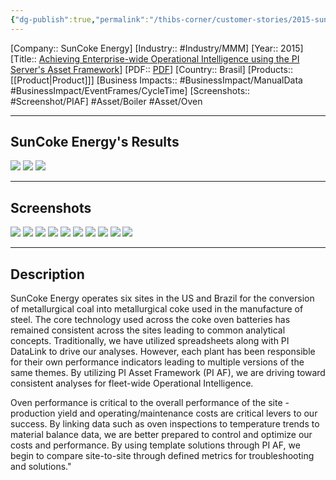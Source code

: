 ```yaml
---
{"dg-publish":true,"permalink":"/thibs-corner/customer-stories/2015-sun-coke-energy-achieving-enterprise-wide-operational-intelligence-using-the-pi-server-s-asset-framework/","noteIcon":""}
---
```


[Company:: SunCoke Energy]
[Industry:: #Industry/MMM]
[Year:: 2015]
[Title:: [Achieving Enterprise-wide Operational Intelligence using the PI Server's Asset Framework](https://resources.osisoft.com/presentations/achieving-enterprise-wide-operational-intelligence-using-the-pi-server-s-asset-framework/)]
[PDF:: [PDF](https://cdn.osisoft.com/corp/en/media/presentations/2015/UsersConference2015/PDF/UsersConference2015_SunCokeEnergy_Reynolds_AchievingEnterprisewideOperationalIntelligenceusingthePIServersAssetFramework.pdf)]
[Country:: Brasil]
[Products:: [[Product\|Product]]]
[Business Impacts:: #BusinessImpact/ManualData #BusinessImpact/EventFrames/CycleTime]
[Screenshots:: #Screenshot/PIAF]
#Asset/Boiler #Asset/Oven  

---
## SunCoke Energy's Results
![](https://i.imgur.com/O9hkDEl.png)
![](https://i.imgur.com/5VN20Yo.png)
![](https://i.imgur.com/jBrAROs.png)

---
## Screenshots
![](https://i.imgur.com/QQ1BkiR.png)
![](https://i.imgur.com/ozteujI.png)
![](https://i.imgur.com/Zjyg0kQ.png)
![](https://i.imgur.com/y6M87Iu.png)
![](https://i.imgur.com/dJxtNHy.png)
![](https://i.imgur.com/9ZWA2uC.png)
![](https://i.imgur.com/PMloMn5.png)
![](https://i.imgur.com/8hTHpf3.png)
![](https://i.imgur.com/IToH0pp.png)
![](https://i.imgur.com/bTqHeOi.png)

---
## Description
SunCoke Energy operates six sites in the US and Brazil for the conversion of metallurgical coal into metallurgical coke used in the manufacture of steel. The core technology used across the coke oven batteries has remained consistent across the sites leading to common analytical concepts. Traditionally, we have utilized spreadsheets along with PI DataLink to drive our analyses. However, each plant has been responsible for their own performance indicators leading to multiple versions of the same themes. By utilizing PI Asset Framework (PI AF), we are driving toward consistent analyses for fleet-wide Operational Intelligence.

Oven performance is critical to the overall performance of the site - production yield and operating/maintenance costs are critical levers to our success. By linking data such as oven inspections to temperature trends to material balance data, we are better prepared to control and optimize our costs and performance. By using template solutions through PI AF, we begin to compare site-to-site through defined metrics for troubleshooting and solutions."